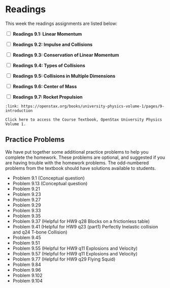 # Readings

This week the readings assignments are listed below:

<label><input type="checkbox" id="week10_reading1" class="box"> **Readings 9.1: Linear Momentum** </input></label> 

<label><input type="checkbox" id="week10_reading2" class="box"> **Readings 9.2: Impulse and Collisions** </input></label> 

<label><input type="checkbox" id="week10_reading3" class="box"> **Readings 9.3: Conservation of Linear Momentum** </input></label> 

<label><input type="checkbox" id="week10_reading4" class="box"> **Readings 9.4: Types of Collisions** </input></label> 

<label><input type="checkbox" id="week10_reading5" class="box"> **Readings 9.5: Collisions in Multiple Dimensions** </input></label> 

<label><input type="checkbox" id="week10_reading6" class="box"> **Readings 9.6: Center of Mass** </input></label> 

<label><input type="checkbox" id="week10_reading7" class="box"> **Readings 9.7: Rocket Propulsion** </input></label>

```{card} OpenStax University Physics Volume 1
:link: https://openstax.org/books/university-physics-volume-1/pages/9-introduction

Click here to access the Course Textbook, OpenStax University Physics Volume 1.
```

## Practice Problems

We have put together some additional practice problems to help you complete the homework.
These problems are optional, and suggested if you are having trouble with the homework problems.
The odd-numbered problems from the textbook should have solutions available to students.

- Problem 9.1  (Conceptual question)
- Problem 9.13  (Conceptual question)
- Problem 9.21
- Problem 9.23
- Problem 9.27
- Problem 9.29
- Problem 9.33
- Problem 9.35
- Problem 9.37 (Helpful for HW9 q28 Blocks on a frictionless table)
- Problem 9.41 (Helpful for HW9 q23 (part1) Perfectly Inelastic collision and q24 T-bone Collision) 
- Problem 9.45
- Problem 9.51
- Problem 9.55  (Helpful for HW9 q11 Explosions and Velocity)
- Problem 9.57  (Helpful for HW9 q11 Explosions and Velocity)
- Problem 9.77  (Helpful for HW9 q29 Flying Squid)
- Problem 9.84
- Problem 9.96
- Problem 9.102
- Problem 9.104